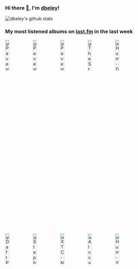 ### Hi there 👋, I'm [dbeley](https://dbeley.ovh/en)!

![dbeley's github stats](https://github-readme-stats.vercel.app/api?username=dbeley)

### My most listened albums on [last.fm](https://www.last.fm/user/d_beley) in the last week

[<img src='https://lastfm.freetls.fastly.net/i/u/300x300/c89bc9fe32714443bf6c9276f0c59da1.png' width='16%' height='16%' alt='Pavement - Slanted & Enchanted'>](https://www.last.fm/music/pavement/slanted%2b%2526%2benchanted)&nbsp;
[<img src='https://lastfm.freetls.fastly.net/i/u/300x300/7fab1024a5904669c640610baf2c6ec8.png' width='16%' height='16%' alt='Pavement - Wowee Zowee'>](https://www.last.fm/music/pavement/wowee%2bzowee)&nbsp;
[<img src='https://lastfm.freetls.fastly.net/i/u/300x300/1fcc86052c094a2e9dfedb814032006e.jpg' width='16%' height='16%' alt='Pavement - Crooked Rain, Crooked Rain: LAs Desert Origins'>](https://www.last.fm/music/pavement/crooked%2brain%252c%2bcrooked%2brain%253a%2bla%2527s%2bdesert%2borigins)&nbsp;
[<img src='https://lastfm.freetls.fastly.net/i/u/300x300/f07a5a1e86624b3cb8ec76543b9863d7.png' width='16%' height='16%' alt='The Stone Roses - The Stone Roses'>](https://www.last.fm/music/the%2bstone%2broses/the%2bstone%2broses)&nbsp;
[<img src='https://lastfm.freetls.fastly.net/i/u/300x300/a19d10cd17247cc84cc21346b0c846a3.jpg' width='16%' height='16%' alt='Hum - Downward Is Heavenward'>](https://www.last.fm/music/hum/downward%2bis%2bheavenward)&nbsp;
<br>
[<img src='https://lastfm.freetls.fastly.net/i/u/300x300/11dd7e48a1f042c688bf54985f01d088.png' width='16%' height='16%' alt='Daft Punk - Random Access Memories'>](https://www.last.fm/music/daft%2bpunk/random%2baccess%2bmemories)&nbsp;
[<img src='https://lastfm.freetls.fastly.net/i/u/300x300/69247e1ff6ed857de82f4c27c3e2554a.jpg' width='16%' height='16%' alt='Stephen Malkmus & The Jicks - Sparkle Hard'>](https://www.last.fm/music/stephen%2bmalkmus%2b%2526%2bthe%2bjicks/sparkle%2bhard)&nbsp;
[<img src='https://lastfm.freetls.fastly.net/i/u/300x300/085ab1cd779d467a8d240078f6973e21.png' width='16%' height='16%' alt='XTC - Mummer'>](https://www.last.fm/music/xtc/mummer)&nbsp;
[<img src='https://lastfm.freetls.fastly.net/i/u/300x300/2d0d461fac7a88812ecbf14e270d7858.png' width='16%' height='16%' alt='Alvvays - Easy On Your Own?'>](https://www.last.fm/music/alvvays/easy%2bon%2byour%2bown%253f)&nbsp;
[<img src='https://lastfm.freetls.fastly.net/i/u/300x300/14a3858233884d439a2c5e9750268822.jpg' width='16%' height='16%' alt='Hum - Youd Prefer an Astronaut'>](https://www.last.fm/music/hum/you%2527d%2bprefer%2ban%2bastronaut)&nbsp;
<br>
